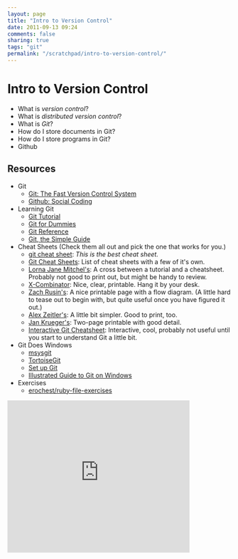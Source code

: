 ```yaml
---
layout: page
title: "Intro to Version Control"
date: 2011-09-13 09:24
comments: false
sharing: true
tags: "git"
permalink: "/scratchpad/intro-to-version-control/"
---
```


# Intro to Version Control

* What is *version control*?
* What is *distributed version control*?
* What is *Git*?
* How do I store documents in Git?
* How do I store programs in Git?
* Github

## Resources

* Git
  - [Git: The Fast Version Control System][1]
  - [Github: Social Coding][2]
* Learning Git
  - [Git Tutorial][3]
  - [Git for Dummies][4]
  - [Git Reference][5]
  - [Git, the Simple Guide][6]
* Cheat Sheets (Check them all out and pick the one that works for you.)
  - [git cheat sheet](http://rogerdudler.github.com/git-guide/files/git_cheat_sheet.pdf):
    *This is the best cheat sheet.*
  - [Git Cheat Sheets][7]: List of cheat sheets with a few of it's own.
  - [Lorna Jane Mitchel's][8]: A cross between a tutorial and a cheatsheet.
    Probably not good to print out, but might be handy to review.
  - [X-Combinator][9]: Nice, clear, printable. Hang it by your desk.
  - [Zach Rusin's][10]: A nice printable page with a flow diagram. (A little
    hard to tease out to begin with, but quite useful once you have figured it
    out.)
  - [Alex Zeitler's][11]: A little bit simpler. Good to print, too.
  - [Jan Krueger's][12]: Two-page printable with good detail.
  - [Interactive Git Cheatsheet][13]: Interactive, cool, probably not useful
    until you start to understand Git a little bit.
* Git Does Windows
  - [msysgit][14]
  - [TortoiseGit][15]
  - [Set up Git][16]
  - [Illustrated Guide to Git on Windows][17]
* Exercises
  - [erochest/ruby-file-exercises][18]

<iframe src="https://docs.google.com/present/embed?id=dhqw7hgz_114dwcx93dh" frameborder="0" width="410" height="342"></iframe>

[1]: http://git-scm.com/ 'Git'
[2]: https://github.com/ 'Github'
[3]: http://www.vogella.de/articles/Git/article.html 'Git Tutorial'
[4]: http://wiki.freegeek.org/index.php/Git_for_dummies 'Git for Dummies'
[5]: http://gitref.org/ 'Git Reference'
[6]: http://rogerdudler.github.com/git-guide/ 'Git, the Simple Guide'
[7]: http://help.github.com/git-cheat-sheets/ 'GitHub collection of cheat sheets'
[8]: http://thinkvitamin.com/code/starting-with-git-cheat-sheet/ 'Lorna Jane Mitchell'
[9]: http://www.xcombinator.com/2010/09/01/git-cheat-sheet-and-class-notes/ 'X-Combinator'
[10]: http://zrusin.blogspot.com/2007/09/git-cheat-sheet.html 'Zach Rusin'
[11]: https://github.com/AlexZeitler/gitcheatsheet 'Alex Zeitler'
[12]: http://jan-krueger.net/development/git-cheat-sheet-extended-edition 'Jan Krueger'
[13]: http://www.ndpsoftware.com/git-cheatsheet.html#loc=index; 'Interactive Git Cheatsheet'
[14]: http://code.google.com/p/msysgit/ 'msysgit'
[15]: http://code.google.com/p/tortoisegit/ 'TortoiseGit'
[16]: http://help.github.com/win-set-up-git/ 'Set up Git on Windows'
[17]: http://nathanj.github.com/gitguide/tour.html 'An Illustrated Guide to Git on Windows'
[18]: https://github.com/erochest/ruby-file-exercises 'ruby-file-exercises'

